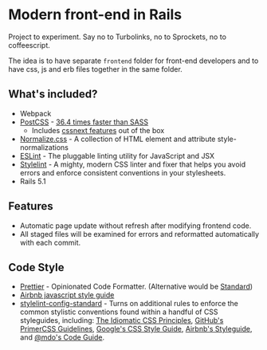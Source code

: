 # Modern front-end in Rails

Project to experiment. Say no to Turbolinks, no to Sprockets, no to coffeescript.

The idea is to have separate `frontend` folder for front-end developers and to have css, js and erb files together in the same folder.

## What's included?

* Webpack
* [PostCSS](http://postcss.org) - [36.4 times faster than SASS](https://github.com/postcss/benchmark)
    * Includes [cssnext features](http://cssnext.io/features/) out of the box
* [Normalize.css](https://github.com/necolas/normalize.css/) - A collection of HTML element and attribute style-normalizations
* [ESLint](https://eslint.org) - The pluggable linting utility for JavaScript and JSX
* [Stylelint](https://stylelint.io) - A mighty, modern CSS linter and fixer that helps you avoid errors and enforce consistent conventions in your stylesheets.
* Rails 5.1

## Features

* Automatic page update without refresh after modifying frontend code.
* All staged files will be examined for errors and reformatted automatically with each commit.

## Code Style

* [Prettier](https://prettier.io) - Opinionated Code Formatter. (Alternative would be [Standard](https://standardjs.com))
* [Airbnb javascript style guide](https://github.com/airbnb/javascript)
* [stylelint-config-standard](https://github.com/stylelint/stylelint-config-standard) - Turns on additional rules to enforce the common stylistic conventions found within a handful of CSS styleguides, including: [The Idiomatic CSS Principles](https://github.com/necolas/idiomatic-css),
[GitHub's PrimerCSS Guidelines](http://primercss.io/guidelines/#scss),
[Google's CSS Style Guide](https://google.github.io/styleguide/htmlcssguide.html#CSS_Formatting_Rules), [Airbnb's Styleguide](https://github.com/airbnb/css#css), and [@mdo's Code Guide](http://codeguide.co/#css).
